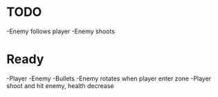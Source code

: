 # TODO
-Enemy follows player
-Enemy shoots
# Ready
-Player
-Enemy
-Bullets
-Enemy rotates when player enter zone
-Player shoot and hit enemy, health decrease
